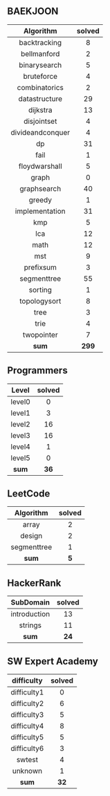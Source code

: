 ## BAEKJOON
|    Algorithm    | solved |
| :-------------: | :----: |
|backtracking|8|
|bellmanford|2|
|binarysearch|5|
|bruteforce|4|
|combinatorics|2|
|datastructure|29|
|dijkstra|13|
|disjointset|4|
|divideandconquer|4|
|dp|31|
|fail|1|
|floydwarshall|5|
|graph|0|
|graphsearch|40|
|greedy|1|
|implementation|31|
|kmp|5|
|lca|12|
|math|12|
|mst|9|
|prefixsum|3|
|segmenttree|55|
|sorting|1|
|topologysort|8|
|tree|3|
|trie|4|
|twopointer|7|
| **sum** | **299**|

## Programmers
|    Level    | solved |
| :-------------: | :----: |
|level0|0|
|level1|3|
|level2|16|
|level3|16|
|level4|1|
|level5|0|
| **sum** | **36**|

## LeetCode
|    Algorithm    | solved |
| :-------------: | :----: |
|array|2|
|design|2|
|segmenttree|1|
| **sum** | **5**|

## HackerRank
|    SubDomain    | solved |
| :-------------: | :----: |
|introduction|13|
|strings|11|
| **sum** | **24**|

## SW Expert Academy
|    difficulty    | solved |
| :-------------: | :----: |
|difficulty1|0|
|difficulty2|6|
|difficulty3|5|
|difficulty4|8|
|difficulty5|5|
|difficulty6|3|
|swtest|4|
|unknown|1|
| **sum** | **32**|

